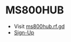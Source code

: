 # MS800HUB
- Visit [ms800hub.rf.gd](http://ms800hub.rf.gd)
- [Sign-Up](http://ms800hub.rf.gd/signup.php)
